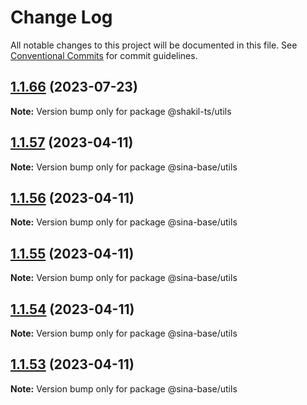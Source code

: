 # Change Log

All notable changes to this project will be documented in this file.
See [Conventional Commits](https://conventionalcommits.org) for commit guidelines.

## [1.1.66](https://github.com/sinabasecomponent/sina-base-components/compare/v1.1.65...v1.1.66) (2023-07-23)

**Note:** Version bump only for package @shakil-ts/utils

## [1.1.57](https://github.com/sinabasecomponent/sina-base-components/compare/v1.1.56...v1.1.57) (2023-04-11)

**Note:** Version bump only for package @sina-base/utils

## [1.1.56](https://github.com/sinabasecomponent/sina-base-components/compare/v1.1.55...v1.1.56) (2023-04-11)

**Note:** Version bump only for package @sina-base/utils

## [1.1.55](https://github.com/sinabasecomponent/sina-base-components/compare/v1.1.54...v1.1.55) (2023-04-11)

**Note:** Version bump only for package @sina-base/utils

## [1.1.54](https://github.com/sinabasecomponent/sina-base-components/compare/v1.1.53...v1.1.54) (2023-04-11)

**Note:** Version bump only for package @sina-base/utils

## [1.1.53](https://github.com/sinabasecomponent/sina-base-components/compare/v1.1.52...v1.1.53) (2023-04-11)

**Note:** Version bump only for package @sina-base/utils
